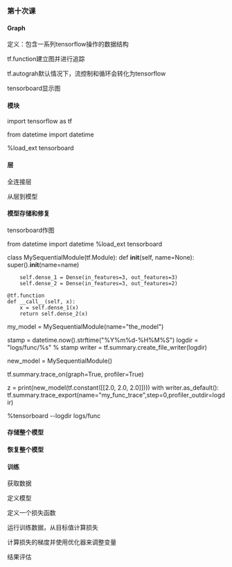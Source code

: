 ### 第十次课

#### Graph

定义：包含一系列tensorflow操作的数据结构

tf.function建立图并进行追踪

tf.autograh默认情况下，流控制和循环会转化为tensorflow

tensorboard显示图

#### 模块

import tensorflow as tf

from datetime import datetime

%load_ext tensorboard



#### 层

全连接层



从层到模型

#### 模型存储和修复

tensorboard作图

from datetime import datetime
%load_ext tensorboard

class MySequentialModule(tf.Module):
    def __init__(self, name=None):
        super().__init__(name=name)

        self.dense_1 = Dense(in_features=3, out_features=3)
        self.dense_2 = Dense(in_features=3, out_features=2)
    
    @tf.function
    def __call__(self, x):
        x = self.dense_1(x)
        return self.dense_2(x)
my_model = MySequentialModule(name="the_model")

stamp = datetime.now().strftime("%Y%m%d-%H%M%S")
logdir = "logs/func/%s" % stamp
writer = tf.summary.create_file_writer(logdir)

new_model = MySequentialModule()

tf.summary.trace_on(graph=True, profiler=True)

z = print(new_model(tf.constant([[2.0, 2.0, 2.0]])))
with writer.as_default():
    tf.summary.trace_export(name="my_func_trace",step=0,profiler_outdir=logdir)

%tensorboard --logdir logs/func



#### 存储整个模型

#### 恢复整个模型



#### 训练

获取数据

定义模型

定义一个损失函数

运行训练数据，从目标值计算损失

计算损失的梯度并使用优化器来调整变量

结果评估